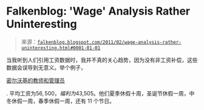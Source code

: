 <!--yml

类别: 未分类

日期: 2024-05-12 21:07:41

-->

# Falkenblog: 'Wage' Analysis Rather Uninteresting

> 来源：[`falkenblog.blogspot.com/2011/02/wage-analysis-rather-uninteresting.html#0001-01-01`](http://falkenblog.blogspot.com/2011/02/wage-analysis-rather-uninteresting.html#0001-01-01)

当我听到人们引用工资数据时，我并不真的关心趋势，因为没有非工资补偿，这些数据会误导到无意义。举个例子，

[密尔沃基的教师和管理员](http://online.wsj.com/article/SB10001424052748704535004575348980568232888.html)

. 平均工资为$56,500，福利为$43,505。他们夏季休假十周，圣诞节休假一周，中冬休假一周，春季休假一周，还有 11 个节日。

